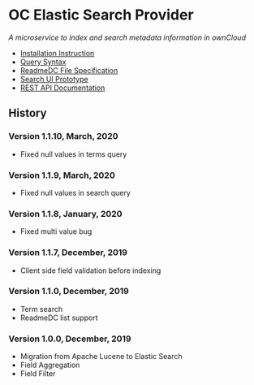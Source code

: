 # OC Elastic Search Provider

_A microservice to index and search metadata information in ownCloud_

+ [Installation Instruction](docs/readme-install.md)
+ [Query Syntax](docs/query_syntax.md)
+ [ReadmeDC File Specification](docs/readme-spec.md)
+ [Search UI Prototype](https://github.com/BayCEER/oc-search-ui)
+ [REST API Documentation](https://bayceer.github.io/oc-search-elastic/rest-api.html)

## History
### Version 1.1.10, March, 2020
- Fixed null values in terms query

### Version 1.1.9, March, 2020
- Fixed null values in search query

### Version 1.1.8, January, 2020
- Fixed multi value bug

### Version 1.1.7, December, 2019
- Client side field validation before indexing
 
### Version 1.1.0, December, 2019
- Term search
- ReadmeDC list support

### Version 1.0.0, December, 2019
- Migration from Apache Lucene to Elastic Search
- Field Aggregation
- Field Filter  


